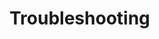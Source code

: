[title]: # (Troubleshooting)
[tags]: # (introduction)
[priority]: # (500)
[display]: # (none)
# Troubleshooting

<!-- add and overview of covered troubleshooting topics -->
